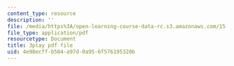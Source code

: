 ```yaml
---
content_type: resource
description: ''
file: /media/https%3A/open-learning-course-data-rc.s3.amazonaws.com/15-071-the-analytics-edge-spring-2017/4e98ecffb504a97d0a956f576195320b_NAQhRc3OQAw.pdf
file_type: application/pdf
resourcetype: Document
title: 3play pdf file
uid: 4e98ecff-b504-a97d-0a95-6f576195320b
---
```

